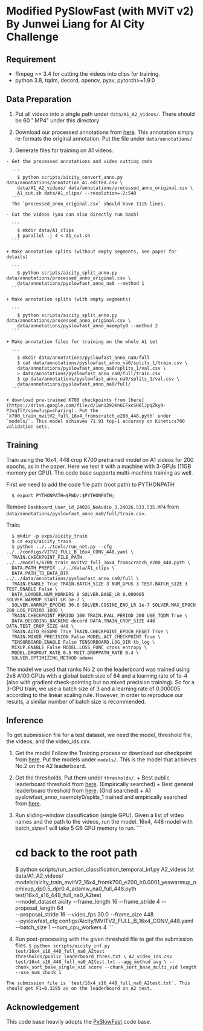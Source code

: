 # Modified PySlowFast (with MViT v2) By Junwei Liang for AI City Challenge


## Requirement
  + ffmpeg >= 3.4 for cutting the videos into clips for training.
  + python 3.8, tqdm, decord, opencv, pyav, pytorch>=1.9.0

## Data Preparation
  1. Put all videos into a single path under `data/A1_A2_videos/`. There should be 60 ".MP4" under this directory
  2. Download our processed annotations from [here](https://drive.google.com/file/d/1-Xj0HsYJqsA_mdrTBUijp4GHSr8Zrin6/view?usp=sharing). This annotation simply re-formats the original annotation. Put the file under `data/annotations/`

  3. Generate files for training on A1 videos.

    - Get the processed annotations and video cutting cmds

      ```
        $ python scripts/aicity_convert_anno.py data/annotations/annotation_A1.edited.csv \
        data/A1_A2_videos/ data/annotations/processed_anno_original.csv \
        A1_cut.sh data/A1_clips/ --resolution=-2:540
      ```
      The `processed_anno_original.csv` should have 1115 lines.

    - Cut the videos (you can also directly run bash)

      ```
        $ mkdir data/A1_clips
        $ parallel -j 4 < A1_cut.sh
      ```

    + Make annotation splits (without empty segments, see paper for details)

      ```
        $ python scripts/aicity_split_anno.py data/annotations/processed_anno_original.csv \
        data/annotations/pyslowfast_anno_na0 --method 1
      ```

    + Make annotation splits (with empty segments)

      ```
        $ python scripts/aicity_split_anno.py data/annotations/processed_anno_original.csv \
        data/annotations/pyslowfast_anno_naempty0 --method 2
      ```

    + Make annotation files for training on the whole A1 set

      ```
        $ mkdir data/annotations/pyslowfast_anno_na0/full
        $ cat data/annotations/pyslowfast_anno_na0/splits_1/train.csv \
        data/annotations/pyslowfast_anno_na0/splits_1/val.csv \
        > data/annotations/pyslowfast_anno_na0/full/train.csv
        $ cp data/annotations/pyslowfast_anno_na0/splits_1/val.csv \
        data/annotations/pyslowfast_anno_na0/full/
      ```

    + download pre-trained K700 checkpoints from [here](https://drive.google.com/file/d/1wn1392Kn6CFxcSH6lJpqZky9-PJxqTlY/view?usp=sharing). Put the `k700_train_mvitV2_full_16x4_fromscratch_e200_448.pyth` under `models/`. This model achieves 71.91 top-1 accuracy on Kinetics700 validation sets.

## Training
  Train using the 16x4, 448 crop K700 pretrained model on A1 videos for 200 epochs, as in the paper.
  Here we test it with a machine with 3-GPUs (11GB memory per GPU). The code base supports multi-machine training as well.

  First we need to add the code file path (root path) to PYTHONPATH:
  ```
    $ export PYTHONPATH=$PWD/:$PYTHONPATH;
  ```

  Remove `Dashboard_User_id_24026_NoAudio_3.24026.533.535.MP4` from `data/annotations/pyslowfast_anno_na0/full/train.csv`.

  Train:
  ```
    $ mkdir -p exps/aicity_train
    $ cd exps/aicity_train
    $ python ../../tools/run_net.py --cfg ../../configs/VITV2_FULL_B_16x4_CONV_448.yaml \
    TRAIN.CHECKPOINT_FILE_PATH ../../models/k700_train_mvitV2_full_16x4_fromscratch_e200_448.pyth \
    DATA.PATH_PREFIX ../../data/A1_clips \
    DATA.PATH_TO_DATA_DIR ../../data/annotations/pyslowfast_anno_na0/full \
    TRAIN.ENABLE True TRAIN.BATCH_SIZE 3 NUM_GPUS 3 TEST.BATCH_SIZE 3 TEST.ENABLE False \
    DATA_LOADER.NUM_WORKERS 8 SOLVER.BASE_LR 0.000005 SOLVER.WARMUP_START_LR 1e-7 \
    SOLVER.WARMUP_EPOCHS 30.0 SOLVER.COSINE_END_LR 1e-7 SOLVER.MAX_EPOCH 200 LOG_PERIOD 1000 \
    TRAIN.CHECKPOINT_PERIOD 100 TRAIN.EVAL_PERIOD 200 USE_TQDM True \
    DATA.DECODING_BACKEND decord DATA.TRAIN_CROP_SIZE 448 DATA.TEST_CROP_SIZE 448 \
    TRAIN.AUTO_RESUME True TRAIN.CHECKPOINT_EPOCH_RESET True \
    TRAIN.MIXED_PRECISION False MODEL.ACT_CHECKPOINT True \
    TENSORBOARD.ENABLE False TENSORBOARD.LOG_DIR tb_log \
    MIXUP.ENABLE False MODEL.LOSS_FUNC cross_entropy \
    MODEL.DROPOUT_RATE 0.5 MVIT.DROPPATH_RATE 0.4 \
    SOLVER.OPTIMIZING_METHOD adamw
  ```
  The model we used that ranks No.2 on the leaderboard was trained using 2x8 A100 GPUs with a global batch size of 64 and a learning rate of 1e-4 (also with gradient check-pointing but no mixed precision training). So for a 3-GPU train, we use a batch size of 3 and a learning rate of 0.000005 according to the linear scaling rule. However, in order to reproduce our results, a similar number of batch size is recommended.

## Inference
  To get submission file for a test dataset, we need the model, threshold file, the videos, and the video_ids.csv.

  1. Get the model
    Follow the Training process or download our checkpoint from [here](https://drive.google.com/file/d/12LQ_2iZZyFJcUjJ6zpU1CcHCbYEmoGJs/view?usp=sharing). Put the models under `models/`. This is the model that achieves No.2 on the A2 leaderboard.

  2. Get the thresholds. Put them under `thresholds/`.
    + Best public leaderboard threshold from [here](https://drive.google.com/file/d/1_TqeoV7MEuVp0LzlN99t3Kj5TvG-1Ry5/view?usp=sharing). (Empirically searched)
    + Best general leaderboard threshold from [here](https://drive.google.com/file/d/1xu3heJctorJ5QDyXCL2z81cUb3B3cwoN/view?usp=sharing). (Grid searched)
    + A1 pyslowfast_anno_naempty0/splits_1 trained and empirically searched from [here](https://drive.google.com/file/d/14gBk-mckw3eKKGu-rJtW2crn_z-4f9ug/view?usp=sharing).

  3. Run sliding-window classification (single GPU).
    Given a list of video names and the path to the videos, run the model.
    16x4, 448 model with batch_size=1 will take 5 GB GPU memory to run.
    ```
      # cd back to the root path
      $ python scripts/run_action_classification_temporal_inf.py A2_videos.lst data/A1_A2_videos/ \
      models/aicity_train_mvitV2_16x4_fromk700_e200_lr0.0001_yeswarmup_nomixup_dp0.5_dpr0.4_adamw_na0_full_448.pyth \
      test/16x4_s16_448_full_na0_A2test \
      --model_dataset aicity --frame_length 16 --frame_stride 4 --proposal_length 64 \
      --proposal_stride 16 --video_fps 30.0  --frame_size 448 \
      --pyslowfast_cfg configs/Aicity/MVITV2_FULL_B_16x4_CONV_448.yaml \
      --batch_size 1 --num_cpu_workers 4
    ```

  4. Run post-processing with the given threshold file to get the submission files.
    ```
      $ python scripts/aicity_inf.py test/16x4_s16_448_full_na0_A2test thresholds/public_leaderboard_thres.txt \ A2_video_ids.csv test/16x4_s16_448_full_na0_A2test.txt --agg_method avg \
      --chunk_sort_base_single_vid score --chunk_sort_base_multi_vid length --use_num_chunk 1
    ```

    The submission file is `test/16x4_s16_448_full_na0_A2test.txt`. This should get F1=0.3295 as on the leaderboard on A2 test.

## Acknowledgement
  This code base heavily adopts the [PySlowFast](https://github.com/facebookresearch/SlowFast) code base.
